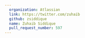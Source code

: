 ```yaml
---
  organization: Atlassian
  link: https://twitter.com/zuhaib
  github: zsiddique
  name: Zuhaib Siddique
  pull_request_number: 597
---
```

